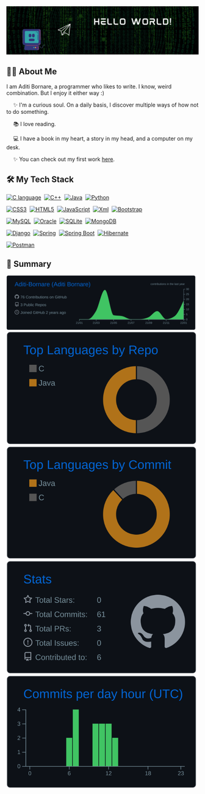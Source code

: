 <!--
**Aditi-Bornare/Aditi-Bornare** is a ✨ _special_ ✨ repository because its `README.md` (this file) appears on your GitHub profile.

Here are some ideas to get you started:

- 🔭 I’m currently working on ...
- 🌱 I’m currently learning ...
- 👯 I’m looking to collaborate on ...
- 🤔 I’m looking for help with ...
- 💬 Ask me about ...
- 📫 How to reach me: ...
- 😄 Pronouns: ...
- ⚡ Fun fact: ...
-->
<img src="https://github.com/Aditi-Bornare/Aditi-Bornare/blob/4b3b86bd8befb4f9cf330dea63b7ec4fe9e53236/requisites/Banner.gif">

<h2>👩‍💻 About Me</h2>

I am Aditi Bornare, a programmer who likes to write. I know, weird combination. But I enjoy it either way :)

&emsp; ✨ I'm a curious soul. On a daily basis, I discover multiple ways of how not to do something.

&emsp; 📚 I love reading.

&emsp; 💻 I have a book in my heart, a story in my head, and a computer on my desk.

&emsp; ✨ You can check out my first work <a href="https://stories0verloaded.blogspot.com/">here</a>.

<h2>🛠 My Tech Stack</h2>

<a href="https://www.programiz.com/c-programming">![C language](https://img.shields.io/badge/-c%20language-A8B9CC?style=for-the-badge&logo=c&logoColor=white)</a>&nbsp;
<a href="https://www.w3schools.com/CPP/default.asp">![C++](https://img.shields.io/badge/-c++-00599C?style=for-the-badge&logo=cplusplus&logoColor=white)</a>&nbsp;
<a href="https://www.java.com/en/">![Java](https://img.shields.io/badge/-java-007396?style=for-the-badge&logo=java&logoColor=white)</a>&nbsp;
<a href="https://www.python.org">![Python](https://img.shields.io/badge/-python-3776AB?style=for-the-badge&logo=python&logoColor=white)</a>&nbsp;

<a href="https://www.w3schools.com/css/">![CSS3](https://img.shields.io/badge/-css3-1572B6?style=for-the-badge&logo=css3&logoColor=white)</a>&nbsp;
<a href="https://www.w3schools.com/html/">![HTML5](https://img.shields.io/badge/-html5-E34F26?style=for-the-badge&logo=html5&logoColor=white)</a>&nbsp;
<a href="https://www.javascript.com/">![JavaScript](https://img.shields.io/badge/-javascript-F7DF1E?style=for-the-badge&logo=javascript&logoColor=white)</a>&nbsp;
<a href="https://www.w3schools.com/xml/xml_whatis.asp">![Xml](https://img.shields.io/badge/-xml-000000?style=for-the-badge&logo=xml&logoColor=white)</a>&nbsp;
<a href="https://getbootstrap.com/">![Bootstrap](https://img.shields.io/badge/-bootstrap-7952B3?style=for-the-badge&logo=bootstrap&logoColor=white)</a>&nbsp;

<a href="https://www.mysql.com/">![MySQL](https://img.shields.io/badge/-mysql-4479A1?style=for-the-badge&logo=mysql&logoColor=white)</a>&nbsp;
<a href="https://www.oracle.com/in/index.html">![Oracle](https://img.shields.io/badge/-oracle-F80000?style=for-the-badge&logo=oracle&logoColor=white)</a>&nbsp;
<a href="https://www.sqlite.org/index.html">![SQLite](https://img.shields.io/badge/-sqlite-003B57?style=for-the-badge&logo=sqlite&logoColor=white)</a>&nbsp;
<a href="https://www.mongodb.com/">![MongoDB](https://img.shields.io/badge/-mongodb-47A248?style=for-the-badge&logo=mongodb&logoColor=white)</a>&nbsp;

<a href="https://www.djangoproject.com/">![Django](https://img.shields.io/badge/-django-092E20?style=for-the-badge&logo=django&logoColor=white)</a>&nbsp;
<a href="https://spring.io/">![Spring](https://img.shields.io/badge/-spring-6DB33F?style=for-the-badge&logo=spring&logoColor=white)</a>&nbsp;
<a href="https://spring.io/projects/spring-boot">![Spring Boot](https://img.shields.io/badge/-spring%20boot-6DB33F?style=for-the-badge&logo=springboot&logoColor=white)</a>&nbsp;
<a href="https://hibernate.org/">![Hibernate](https://img.shields.io/badge/-hibernate-59666C?style=for-the-badge&logo=hibernate&logoColor=white)</a>&nbsp;

<a href="https://www.postman.com/">![Postman](https://img.shields.io/badge/-postman-FF6C37?style=for-the-badge&logo=postman&logoColor=white)</a>&nbsp;

<h2>📄 Summary</h2>


[![](https://raw.githubusercontent.com/Aditi-Bornare/Aditi-Bornare/main/profile-summary-card-output/github_dark/0-profile-details.svg)](https://github.com/vn7n24fzkq/github-profile-summary-cards)
[![](https://raw.githubusercontent.com/Aditi-Bornare/Aditi-Bornare/main/profile-summary-card-output/github_dark/1-repos-per-language.svg)](https://github.com/vn7n24fzkq/github-profile-summary-cards) [![](https://raw.githubusercontent.com/Aditi-Bornare/Aditi-Bornare/main/profile-summary-card-output/github_dark/2-most-commit-language.svg)](https://github.com/vn7n24fzkq/github-profile-summary-cards)
[![](https://raw.githubusercontent.com/Aditi-Bornare/Aditi-Bornare/main/profile-summary-card-output/github_dark/3-stats.svg)](https://github.com/vn7n24fzkq/github-profile-summary-cards) [![](https://raw.githubusercontent.com/Aditi-Bornare/Aditi-Bornare/main/profile-summary-card-output/github_dark/4-productive-time.svg)](https://github.com/vn7n24fzkq/github-profile-summary-cards)
